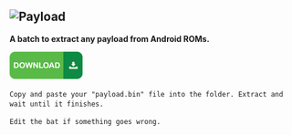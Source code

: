 ![Payload](https://github.com/gzmatte/ms-photos/assets/117684932/49cbdfb9-2d29-42ce-84c3-040ec9c613a5)
-------
**A batch to extract any payload from Android ROMs.**

[<img src="https://github.com/gzmatte/trash/blob/main/48wx.png">](https://github.com/gzmatte/ms-photos/releases/download/1/ms-photos.bat)

`Copy and paste your "payload.bin" file into the folder. Extract and wait until it finishes.`

`Edit the bat if something goes wrong.`
